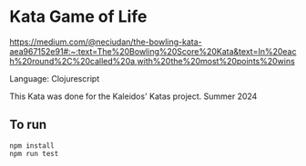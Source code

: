 # Kata Game of Life

https://medium.com/@neciudan/the-bowling-kata-aea967152e91#:~:text=The%20Bowling%20Score%20Kata&text=In%20each%20round%2C%20called%20a,with%20the%20most%20points%20wins

Language: Clojurescript

This Kata was done for the Kaleidos' Katas project. Summer 2024

## To run

```
npm install
npm run test
```
